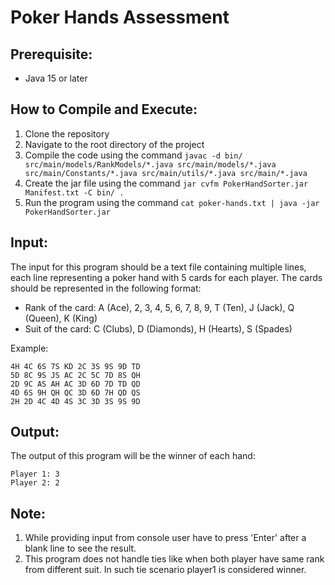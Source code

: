 # Poker Hands Assessment

## Prerequisite:
- Java 15 or later

## How to Compile and Execute:
1. Clone the repository
2. Navigate to the root directory of the project
3. Compile the code using the command `javac -d bin/ src/main/models/RankModels/*.java src/main/models/*.java src/main/Constants/*.java src/main/utils/*.java src/main/*.java`
4. Create the jar file using the command `jar cvfm PokerHandSorter.jar Manifest.txt -C bin/ .`
5. Run the program using the command `cat poker-hands.txt | java -jar PokerHandSorter.jar`

## Input:
The input for this program should be a text file containing multiple lines, each line representing a poker hand with 5 cards for each player. The cards should be represented in the following format:
- Rank of the card: A (Ace), 2, 3, 4, 5, 6, 7, 8, 9, T (Ten), J (Jack), Q (Queen), K (King)
- Suit of the card: C (Clubs), D (Diamonds), H (Hearts), S (Spades)

Example:
```
4H 4C 6S 7S KD 2C 3S 9S 9D TD
5D 8C 9S JS AC 2C 5C 7D 8S QH
2D 9C AS AH AC 3D 6D 7D TD QD
4D 6S 9H QH QC 3D 6D 7H QD QS
2H 2D 4C 4D 4S 3C 3D 3S 9S 9D 
```

## Output:
The output of this program will be the winner of each hand:

```
Player 1: 3
Player 2: 2
```

## Note:
1. While providing input from console user have to press 'Enter' after a blank line to see the result.
2. This program does not handle ties like when both player have same rank from different suit. In such tie scenario player1 is considered winner.